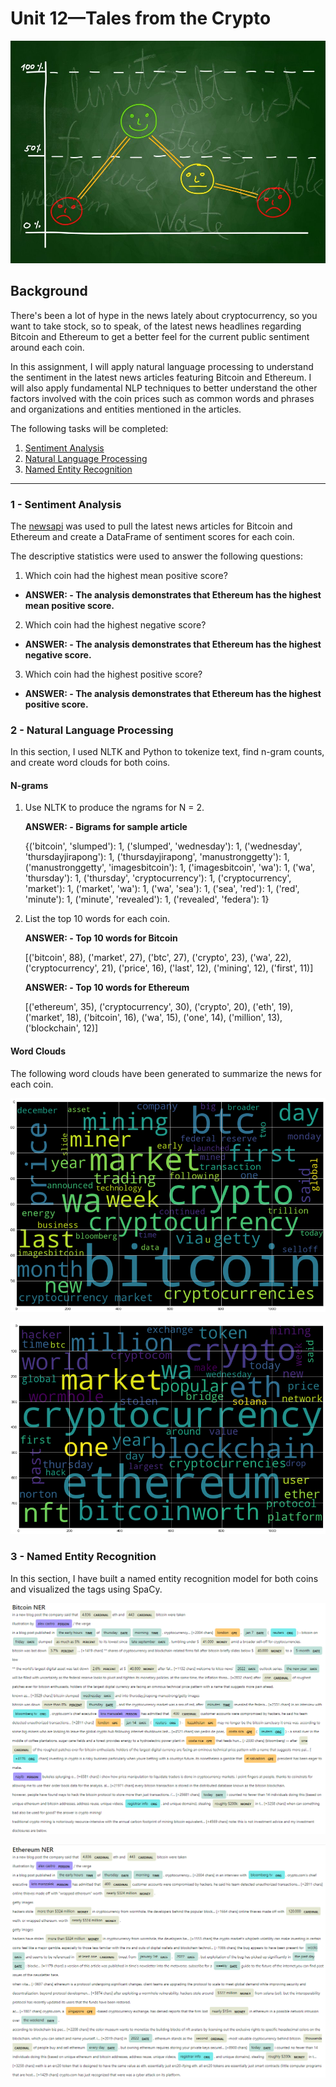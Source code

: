 # Unit 12—Tales from the Crypto

![Stock Sentiment](Images/sentimental.jpeg)

## Background

There's been a lot of hype in the news lately about cryptocurrency, so you want to take stock, so to speak, of the latest news headlines regarding Bitcoin and Ethereum to get a better feel for the current public sentiment around each coin.

In this assignment, I will apply natural language processing to understand the sentiment in the latest news articles featuring Bitcoin and Ethereum. I will also apply fundamental NLP techniques to better understand the other factors involved with the coin prices such as common words and phrases and organizations and entities mentioned in the articles.

The following tasks will be completed:

1. [Sentiment Analysis](#1---Sentiment-Analysis)
2. [Natural Language Processing](#2---Natural-Language-Processing)
3. [Named Entity Recognition](#3---Named-Entity-Recognition)

---

### 1 - Sentiment Analysis

The [newsapi](https://newsapi.org/) was used to pull the latest news articles for Bitcoin and Ethereum and create a DataFrame of sentiment scores for each coin.

The descriptive statistics were used to answer the following questions:

1. Which coin had the highest mean positive score?
- **ANSWER: - The analysis demonstrates that Ethereum has the highest mean positive score.** 

2. Which coin had the highest negative score?
- **ANSWER: - The analysis demonstrates that Ethereum has the highest negative score.** 

3. Which coin had the highest positive score?
- **ANSWER: - The analysis demonstrates that Ethereum has the highest positive score.** 


### 2 - Natural Language Processing

In this section, I used NLTK and Python to tokenize text, find n-gram counts, and create word clouds for both coins. 

#### N-grams


1.  Use NLTK to produce the ngrams for N = 2.

    **ANSWER: - Bigrams for sample article**

    {('bitcoin', 'slumped'): 1, ('slumped', 'wednesday'): 1, ('wednesday', 'thursdayjirapong'): 1, ('thursdayjirapong', 'manustronggetty'): 1, ('manustronggetty', 'imagesbitcoin'): 1, ('imagesbitcoin', 'wa'): 1, ('wa', 'thursday'): 1, ('thursday', 'cryptocurrency'): 1, ('cryptocurrency', 'market'): 1, ('market', 'wa'): 1, ('wa', 'sea'): 1, ('sea', 'red'): 1, ('red', 'minute'): 1, ('minute', 'revealed'): 1, ('revealed', 'federa'): 1}

2. List the top 10 words for each coin.

    **ANSWER: - Top 10 words for Bitcoin**

    [('bitcoin', 88),
    ('market', 27),
    ('btc', 27),
    ('crypto', 23),
    ('wa', 22),
    ('cryptocurrency', 21),
    ('price', 16),
    ('last', 12),
    ('mining', 12),
    ('first', 11)]

    **ANSWER: - Top 10 words for Ethereum**

    [('ethereum', 35),
    ('cryptocurrency', 30),
    ('crypto', 20),
    ('eth', 19),
    ('market', 18),
    ('bitcoin', 16),
    ('wa', 15),
    ('one', 14),
    ('million', 13),
    ('blockchain', 12)]

#### Word Clouds

The following word clouds have been generated to summarize the news for each coin.

![btc-word-cloud.png](https://github.com/apfreeman/Unit-12-Tales-from-the-Crypto/blob/main/Images/btc-word-cloud.png?raw=true)

![eth-word-cloud.png](https://github.com/apfreeman/Unit-12-Tales-from-the-Crypto/blob/main/Images/eth-word-cloud.png?raw=true)


### 3 - Named Entity Recognition

In this section, I have built a named entity recognition model for both coins and visualized the tags using SpaCy.

![btc-ner.png](https://github.com/apfreeman/Unit-12-Tales-from-the-Crypto/blob/main/Images/btc-ner.png?raw=true)

![eth-ner.png](https://github.com/apfreeman/Unit-12-Tales-from-the-Crypto/blob/main/Images/eth-ner.png?raw=true)


